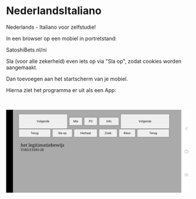 # NederlandsItaliano
Nederlands - Italiano voor zelfstudie!

In een browser op een mobiel in portretstand:

SatoshiBets.nl/ni

Sla (voor alle zekerheid) even iets op via "Sla op", zodat cookies worden aangemaakt. 

Dan toevoegen aan het startscherm van je mobiel.

Hierna ziet het programma er uit als een App: 

&nbsp;   

![Screenshot](voorbeeld.jpg)

